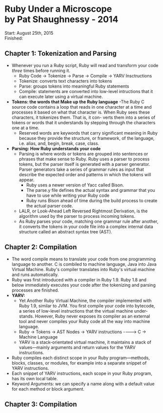 # Ruby Under a Microscope <br/> by Pat Shaughnessy - 2014

Start: August 25th, 2015 <br/>
Finished: 

## Chapter 1: Tokenization and Parsing
  - Whenever you run a Ruby script, Ruby will read and transform your code *three* times before running it.
    - Ruby Code -> Tokenize -> Parse -> Compile -> YARV Insctructions
    - Tokenize: converts text characters into tokens
    - Parse: groups tokens into meaningful Ruby statements
    - Compile: statements are converted into low-level intructions that it can execute later using a virtual machine. 
  - **Tokens: the words that Make up the Ruby language**
    -The Ruby C source code contains a loop that reads in one character at a time and processes it based on what that character is. When Ruby sees these characters, it tokenizes them. That is, it con- verts them into a series of tokens or words that it understands by stepping through the characters one at a time. 
    - Reserved words are keywords that carry significant meaning in Ruby because they provide the structure, or framework, of the language, i.e. alias, and, begin, break, case, class.
  - **Parsing: How Ruby understands your code**
    - Parsing is where words or tokens are grouped into sentences or phrases that make sense to Ruby. Ruby uses a parser to process tokens, but the parser itself is generated with a parser generator. Parser generators take a series of grammar rules as input that describe the expected order and patterns in which the tokens will appear.
      - Ruby uses a newer version of Yacc called Bison. 
      - The parse.y file defines the actual syntax and grammar that you have to use while writing your Ruby code
      - Ruby runs Bison ahead of time during the build process to create the actual parser code. 
    - LALR, or Look-Ahead Left Reversed Rightmost Derivation, is the algorithm used by the parser to process incoming tokens. 
    - As Ruby parses your code, matching one grammar rule after another, it converts the tokens in your code file into a complex internal data structure called an abstract syntax tree (AST). 

## Chapter 2: Compilation
  - The word compile means to translate your code from one programming language to another. C is combiled to machine language, Java into Java Virtual Machine. Ruby's compiler translates into Ruby's virtual machine and runs automatically. 
  - Ruby was first introduced with a compiler in Ruby 1.9. Ruby 1.8 and below immediately executes your code after the tokenizing and parsing processes are finished.
  - **YARV:** 
    - Yet Another Ruby Virtual Machine, the compiler implemented with Ruby 1.9, similar to JVM. You first compile your code into bytecode, a series of low-level instructions that the virtual machine under- stands. However, Ruby never exposes its compiler as an external tool and never compiles your Ruby code all the way into machine language. 
    - Ruby -> Tokens -> AST Nodes -> YARV instructions ----> C -> Machine Language
    - YARV is a stack-orientated virtual machine, it maintains a stack of values—mainly arguments and return values for the YARV instructions.
  - Ruby compiles each distinct scope in your Ruby program—methods, blocks, classes, or modules, for example into a separate snippet of YARV instructions.
  - Each snippet of YARV instructions, each scope in your Ruby program, has its own local table.
  - Keyword Arguments: we can specify a name along with a default value for each method or block argument.

## Chapter 3: Compilation




